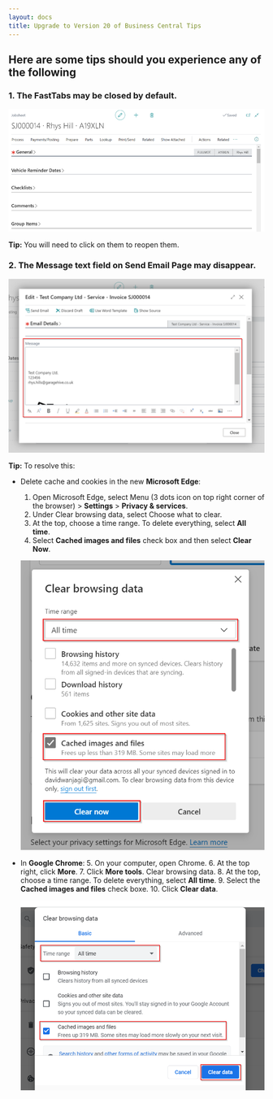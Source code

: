 ```yaml
---
layout: docs
title: Upgrade to Version 20 of Business Central Tips
---
```


## Here are some tips should you experience any of the following

### 1. The FastTabs may be closed by default.

   ![](media/garagehive-upgrade-to-version-20-of-business-central1.png)

**Tip:** You will need to click on them to reopen them.

### 2. The Message text field on Send Email Page may disappear.

   ![](media/garagehive-upgrade-to-version-20-of-business-central4.png)

**Tip:**
To resolve this:
   - Delete cache and cookies in the new **Microsoft Edge**:
      1. Open Microsoft Edge, select Menu (3 dots icon on top right corner of the browser) > **Settings** > **Privacy & services**.
      2. Under Clear browsing data, select Choose what to clear.
      3. At the top, choose a time range. To delete everything, select **All time**.
      4. Select **Cached images and files** check box and then select **Clear Now**.

      ![](media/garagehive-upgrade-to-version-20-of-business-central2.png)

   - In **Google Chrome**:
       5. On your computer, open Chrome.
       6. At the top right, click **More**.
       7. Click **More tools**. Clear browsing data.
       8. At the top, choose a time range. To delete everything, select **All time**.
       9. Select the **Cached images and files** check boxe.
       10. Click **Clear data**.

      ![](media/garagehive-upgrade-to-version-20-of-business-central3.png)